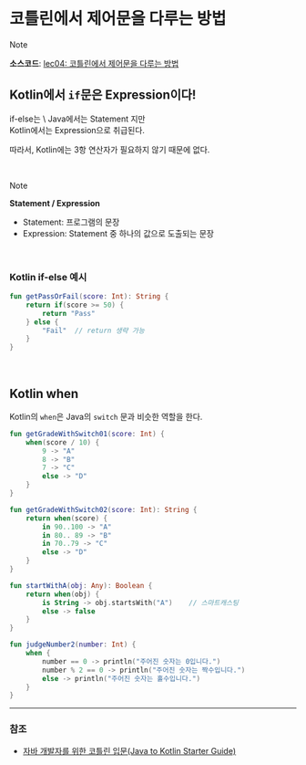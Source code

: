 # 코틀린에서 제어문을 다루는 방법

> [!NOTE]
> **소스코드**: 
> [lec04: 코틀린에서 제어문을 다루는 방법](https://github.com/cos850/java-to-kotlin-starter-guide/tree/master/src/main/kotlin/com/lannstark/lec05)

## Kotlin에서 `if`문은 Expression이다!
if-else는 \ 
Java에서는 Statement 지만 \
Kotlin에서는 Expression으로 취급된다.

따라서, Kotlin에는 3항 연산자가 필요하지 않기 때문에 없다.

<br />

> [!NOTE]
> **Statement / Expression**
> - Statement: 프로그램의 문장
> - Expression: Statement 중 하나의 값으로 도출되는 문장

<br />

### Kotlin if-else 예시
```kotlin
fun getPassOrFail(score: Int): String {
    return if(score >= 50) {
        return "Pass"
    } else {
        "Fail"  // return 생략 가능
    }
}
```

<br />

## Kotlin when
Kotlin의 `when`은 Java의 `switch` 문과 비슷한 역할을 한다.

```kotlin
fun getGradeWithSwitch01(score: Int) {
    when(score / 10) {
        9 -> "A"
        8 -> "B"
        7 -> "C"
        else -> "D"
    }
}

fun getGradeWithSwitch02(score: Int): String {
    return when(score) {
        in 90..100 -> "A"
        in 80.. 89 -> "B"
        in 70..79 -> "C"
        else -> "D"
    }
}

fun startWithA(obj: Any): Boolean {
    return when(obj) {
        is String -> obj.startsWith("A")    // 스마트캐스팅 
        else -> false
    } 
}

fun judgeNumber2(number: Int) {
    when {
        number == 0 -> println("주어진 숫자는 0입니다.")
        number % 2 == 0 -> println("주어진 숫자는 짝수입니다.")
        else -> println("주어진 숫자는 홀수입니다.")
    }
}
```

------
### 참조
- [자바 개발자를 위한 코틀린 입문(Java to Kotlin Starter Guide)](https://www.inflearn.com/course/java-to-kotlin/dashboard)